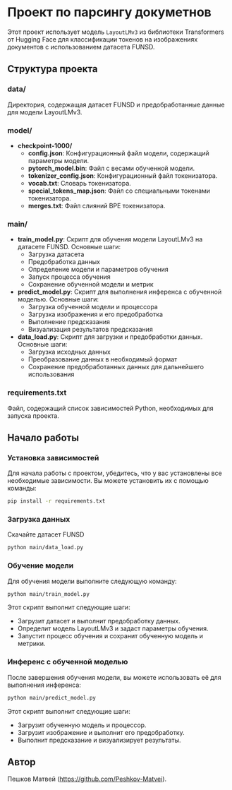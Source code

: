 # Проект по парсингу докуметнов

Этот проект использует модель `LayoutLMv3` из библиотеки Transformers от Hugging Face для классификации токенов на изображениях документов с использованием датасета FUNSD.

## Структура проекта

### data/
Директория, содержащая датасет FUNSD и предобработанные данные для модели LayoutLMv3.

### model/
- **checkpoint-1000/**
  - **config.json**: Конфигурационный файл модели, содержащий параметры модели.
  - **pytorch_model.bin**: Файл с весами обученной модели.
  - **tokenizer_config.json**: Конфигурационный файл токенизатора.
  - **vocab.txt**: Словарь токенизатора.
  - **special_tokens_map.json**: Файл со специальными токенами токенизатора.
  - **merges.txt**: Файл слияний BPE токенизатора.

### main/
- **train_model.py**: Скрипт для обучения модели LayoutLMv3 на датасете FUNSD. Основные шаги:
  - Загрузка датасета
  - Предобработка данных
  - Определение модели и параметров обучения
  - Запуск процесса обучения
  - Сохранение обученной модели и метрик
- **predict_model.py**: Скрипт для выполнения инференса с обученной моделью. Основные шаги:
  - Загрузка обученной модели и процессора
  - Загрузка изображения и его предобработка
  - Выполнение предсказания
  - Визуализация результатов предсказания
- **data_load.py**: Скрипт для загрузки и предобработки данных. Основные шаги:
  - Загрузка исходных данных
  - Преобразование данных в необходимый формат
  - Сохранение предобработанных данных для дальнейшего использования

### requirements.txt
Файл, содержащий список зависимостей Python, необходимых для запуска проекта.

## Начало работы

### Установка зависимостей

Для начала работы с проектом, убедитесь, что у вас установлены все необходимые зависимости. Вы можете установить их с помощью команды:

```bash
pip install -r requirements.txt
```

### Загрузка данных

Скачайте датасет FUNSD

```bash
python main/data_load.py
```

### Обучение модели

Для обучения модели выполните следующую команду:

```bash
python main/train_model.py
```

Этот скрипт выполнит следующие шаги:
- Загрузит датасет и выполнит предобработку данных.
- Определит модель LayoutLMv3 и задаст параметры обучения.
- Запустит процесс обучения и сохранит обученную модель и метрики.

### Инференс с обученной моделью

После завершения обучения модели, вы можете использовать её для выполнения инференса:

```bash
python main/predict_model.py
```

Этот скрипт выполнит следующие шаги:
- Загрузит обученную модель и процессор.
- Загрузит изображение и выполнит его предобработку.
- Выполнит предсказание и визуализирует результаты.

## Автор
Пешков Матвей (https://github.com/Peshkov-Matvei).
